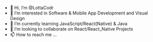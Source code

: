 - 👋 Hi, I’m @LottaCodr
- 👀 I’m interested in Software & Mobile App Development and Visual Design
- 🌱 I’m currently learning JavaScript/React{Native} & Java
- 💞️ I’m looking to collaborate on React/React_Native Projects
- 📫 How to reach me ...

<!---
lottacodr/lottacodr is a ✨ special ✨ repository because its `README.md` (this file) appears on your GitHub profile.
You can click the Preview link to take a look at your changes.
--->
